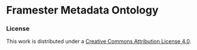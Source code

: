# Framester Metadata Ontology



### License
This work is distributed under a [Creative Commons Attribution License 4.0](http://creativecommons.org/licenses/by/4.0/).
